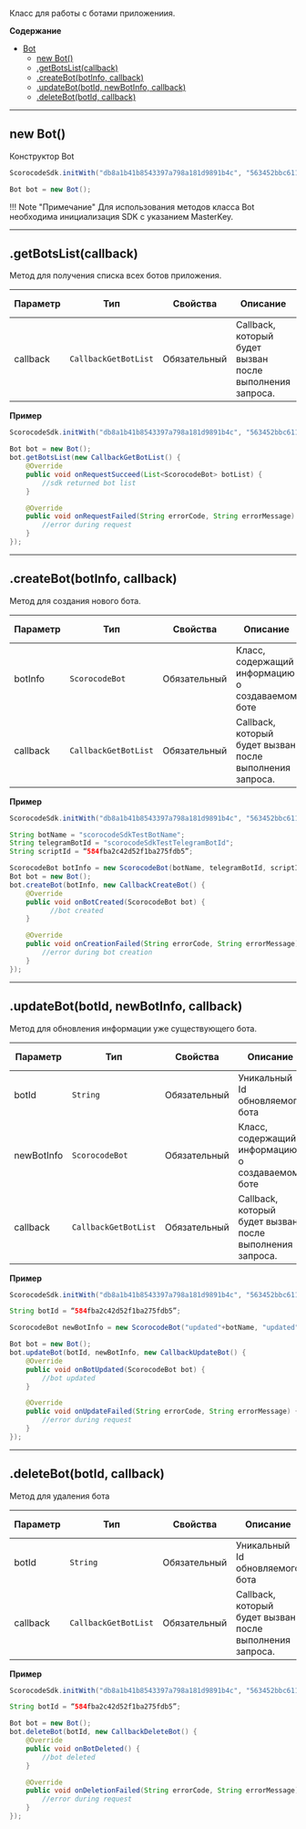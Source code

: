 <a name="Bot"></a>

Класс для работы с ботами приложениия.

**Содержание**

* [Bot](#Bot)
    * [new Bot()](#Bot_new)
    * [.getBotsList(callback)](#Bot+getBotsList)
    * [.createBot(botInfo, callback)](#Bot+createBot)
    * [.updateBot(botId, newBotInfo, callback)](#Bot+updateBot)
    * [.deleteBot(botId, callback)](#Bot+deleteBot)


------------------------------------------------------------------------

<a name="Bot_new"></a>

## new Bot()

Конструктор Bot

```Java
ScorocodeSdk.initWith("db8a1b41b8543397a798a181d9891b4c", "563452bbc611d8106d5da767365897de", "28f06b89b62165c33de55265166d8781", null, null, null, null);

Bot bot = new Bot();
```

!!! Note "Примечание"
    Для использования методов класса Bot необходима инициализация SDK с указанием MasterKey.

------------------------------------------------------------------------

<a name="Bot+getBotsList"></a>

## .getBotsList(callback)

Метод для получения списка всех ботов приложения.

| Параметр | Тип | 	Свойства	| Описание |	Пример значения |
| --- | --- | --- | --- | --- |
| callback | `CallbackGetBotList` | Обязательный | Callback, который будет вызван после выполнения запроса. | см. пример ниже |

**Пример**

```Java
ScorocodeSdk.initWith("db8a1b41b8543397a798a181d9891b4c", "563452bbc611d8106d5da767365897de", "28f06b89b62165c33de55265166d8781", null, null, null, null);

Bot bot = new Bot();
bot.getBotsList(new CallbackGetBotList() {
    @Override
    public void onRequestSucceed(List<ScorocodeBot> botList) {
        //sdk returned bot list
    }

    @Override
    public void onRequestFailed(String errorCode, String errorMessage) {
        //error during request
    }
});
```

------------------------------------------------------------------------


<a name="Bot+createBot"></a>

## .createBot(botInfo, callback)

Метод для создания нового бота.

| Параметр | Тип |  Свойства    | Описание |    Пример значения |
| --- | --- | --- | --- | --- |
| botInfo | `ScorocodeBot` | Обязательный | Класс, содержащий информацию о создаваемом боте | см. пример ниже |
| callback | `CallbackGetBotList` | Обязательный | Callback, который будет вызван после выполнения запроса. | см. пример ниже |

**Пример**
```Java
ScorocodeSdk.initWith("db8a1b41b8543397a798a181d9891b4c", "563452bbc611d8106d5da767365897de", "28f06b89b62165c33de55265166d8781", null, null, null, null);

String botName = "scorocodeSdkTestBotName";
String telegramBotId = "scorocodeSdkTestTelegramBotId";
String scriptId = “584fba2c42d52f1ba275fdb5”;

ScorocodeBot botInfo = new ScorocodeBot(botName, telegramBotId, scriptId, false);
Bot bot = new Bot();
bot.createBot(botInfo, new CallbackCreateBot() {
    @Override
    public void onBotCreated(ScorocodeBot bot) {
          //bot created
    }

    @Override
    public void onCreationFailed(String errorCode, String errorMessage) {
        //error during bot creation        
    }
});
```

------------------------------------------------------------------------
<a name="Bot+updateBot"></a>


## .updateBot(botId, newBotInfo, callback)

Метод для обновления информации уже существующего бота.

| Параметр | Тип |  Свойства    | Описание |    Пример значения |
| --- | --- | --- | --- | --- |
| botId | `String` | Обязательный | Уникальный Id обновляемого бота  | см. пример ниже |
| newBotInfo | `ScorocodeBot` | Обязательный | Класс, содержащий информацию о создаваемом боте | см. пример ниже |
| callback | `CallbackGetBotList` | Обязательный | Callback, который будет вызван после выполнения запроса. | см. пример ниже |

**Пример**
```Java
ScorocodeSdk.initWith("db8a1b41b8543397a798a181d9891b4c", "563452bbc611d8106d5da767365897de", "28f06b89b62165c33de55265166d8781", null, null, null, null);

String botId = “584fba2c42d52f1ba275fdb5”;

ScorocodeBot newBotInfo = new ScorocodeBot("updated"+botName, "updated"+ telegramBotId, scriptId, false);

Bot bot = new Bot();
bot.updateBot(botId, newBotInfo, new CallbackUpdateBot() {
    @Override
    public void onBotUpdated(ScorocodeBot bot) {
        //bot updated
    }

    @Override
    public void onUpdateFailed(String errorCode, String errorMessage) {
        //error during request
    }
});
```

------------------------------------------------------------------------

<a name="Bot+deleteBot"></a>

## .deleteBot(botId, callback)

Метод для удаления бота

| Параметр | Тип |  Свойства    | Описание |    Пример значения |
| --- | --- | --- | --- | --- |
| botId | `String` | Обязательный | Уникальный Id обновляемого бота  | см. пример ниже |
| callback | `CallbackGetBotList` | Обязательный | Callback, который будет вызван после выполнения запроса. | см. пример ниже |

**Пример**

```Java
ScorocodeSdk.initWith("db8a1b41b8543397a798a181d9891b4c", "563452bbc611d8106d5da767365897de", "28f06b89b62165c33de55265166d8781", null, null, null, null);

String botId = “584fba2c42d52f1ba275fdb5”;

Bot bot = new Bot();
bot.deleteBot(botId, new CallbackDeleteBot() {
    @Override
    public void onBotDeleted() {
        //bot deleted
    }

    @Override
    public void onDeletionFailed(String errorCode, String errorMessage) {
        //error during request
    }
});
```
